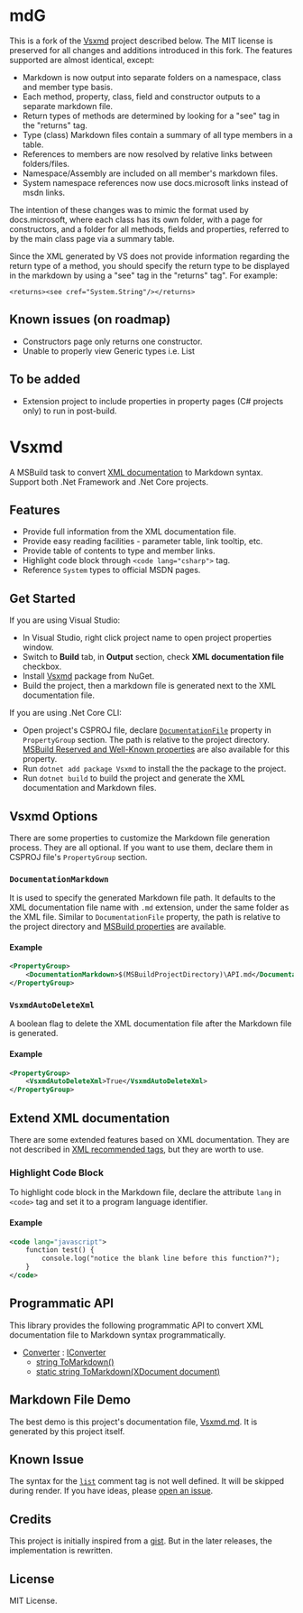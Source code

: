 # mdG

This is a fork of the [Vsxmd](README.md/#Vsxmd) project described below. The MIT license is preserved for all changes and additions introduced in this fork. The features supported are almost identical, except:

- Markdown is now output into separate folders on a namespace, class and member type basis.
- Each method, property, class, field and constructor outputs to a separate markdown file.
- Return types of methods are determined by looking for a "see" tag in the "returns" tag.
- Type (class) Markdown files contain a summary of all type members in a table.
- References to members are now resolved by relative links between folders/files.
- Namespace/Assembly are included on all member's markdown files.
- System namespace references now use docs.microsoft links instead of msdn links.

The intention of these changes was to mimic the format used by docs.microsoft, where each class has its own folder, with a page for constructors, and a folder for all methods, fields and properties, referred to by the main class page via a summary table.

Since the XML generated by VS does not provide information regarding the return type of a method, you should specify the return type to be displayed in the markdown by using a "see" tag in the "returns" tag". For example:

`<returns><see cref="System.String"/></returns>`

## Known issues (on roadmap)

- Constructors page only returns one constructor.
- Unable to properly view Generic types i.e. List<string>

## To be added

- Extension project to include properties in property pages (C# projects only) to run in post-build.

# Vsxmd

A MSBuild task to convert [XML documentation](https://docs.microsoft.com/en-us/dotnet/csharp/programming-guide/xmldoc/xml-documentation-comments) to Markdown syntax. Support both .Net Framework and .Net Core projects.

## Features

- Provide full information from the XML documentation file.
- Provide easy reading facilities - parameter table, link tooltip, etc.
- Provide table of contents to type and member links.
- Highlight code block through `<code lang="csharp">` tag.
- Reference `System` types to official MSDN pages.

## Get Started

If you are using Visual Studio:

- In Visual Studio, right click project name to open project properties window.
- Switch to **Build** tab, in **Output** section, check **XML documentation file** checkbox.
- Install [Vsxmd](https://www.nuget.org/packages/Vsxmd/) package from NuGet.
- Build the project, then a markdown file is generated next to the XML documentation file.

If you are using .Net Core CLI:

- Open project's CSPROJ file, declare [`DocumentationFile`](https://docs.microsoft.com/en-us/visualstudio/msbuild/common-msbuild-project-properties) property in `PropertyGroup` section. The path is relative to the project directory. [MSBuild Reserved and Well-Known properties](https://docs.microsoft.com/en-us/visualstudio/msbuild/msbuild-reserved-and-well-known-properties) are also available for this property.
- Run `dotnet add package Vsxmd` to install the the package to the project.
- Run `dotnet build` to build the project and generate the XML documentation and Markdown files.

## Vsxmd Options

There are some properties to customize the Markdown file generation process. They are all optional. If you want to use them, declare them in CSPROJ file's `PropertyGroup` section.

### `DocumentationMarkdown`

It is used to specify the generated Markdown file path. It defaults to the XML documentation file name with `.md` extension, under the same folder as the XML file. Similar to `DocumentationFile` property, the path is relative to the project directory and [MSBuild properties](https://docs.microsoft.com/en-us/visualstudio/msbuild/msbuild-reserved-and-well-known-properties) are available.

#### Example

```xml
<PropertyGroup>
    <DocumentationMarkdown>$(MSBuildProjectDirectory)\API.md</DocumentationMarkdown>
</PropertyGroup>
```

### `VsxmdAutoDeleteXml`

A boolean flag to delete the XML documentation file after the Markdown file is generated.

#### Example

```xml
<PropertyGroup>
    <VsxmdAutoDeleteXml>True</VsxmdAutoDeleteXml>
</PropertyGroup>
```

## Extend XML documentation

There are some extended features based on XML documentation. They are not described in [XML recommended tags](https://docs.microsoft.com/en-us/dotnet/csharp/programming-guide/xmldoc/recommended-tags-for-documentation-comments), but they are worth to use.

### Highlight Code Block

To highlight code block in the Markdown file, declare the attribute `lang` in `<code>` tag and set it to a program language identifier.

#### Example

```xml
<code lang="javascript">
    function test() {
        console.log("notice the blank line before this function?");
    }
</code>
```

## Programmatic API

This library provides the following programmatic API to convert XML documentation file to Markdown syntax programmatically.

- [Converter](https://github.com/lijunle/Vsxmd/blob/master/Vsxmd/Vsxmd.md#T-Vsxmd-Converter) : [IConverter](https://github.com/lijunle/Vsxmd/blob/master/Vsxmd/Vsxmd.md#T-Vsxmd-IConverter)
  - [string ToMarkdown()](https://github.com/lijunle/Vsxmd/blob/master/Vsxmd/Vsxmd.md#M-Vsxmd-IConverter-ToMarkdown)
  - [static string ToMarkdown(XDocument document)](https://github.com/lijunle/Vsxmd/blob/master/Vsxmd/Vsxmd.md#M-Vsxmd-Converter-ToMarkdown-System-Xml-Linq-XDocument-)

## Markdown File Demo

The best demo is this project's documentation file, [Vsxmd.md](https://github.com/lijunle/Vsxmd/blob/master/Vsxmd/Vsxmd.md). It is generated by this project itself.

## Known Issue

The syntax for the [`list`](https://msdn.microsoft.com/en-us/library/y3ww3c7e.aspx) comment tag is not well defined. It will be skipped during render. If you have ideas, please [open an issue](https://github.com/lijunle/Vsxmd/issues).

## Credits

This project is initially inspired from a [gist](https://gist.github.com/formix/515d3d11ee7c1c252f92). But in the later releases, the implementation is rewritten.

## License

MIT License.
